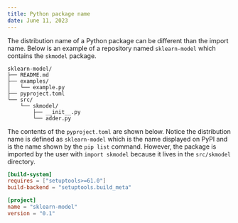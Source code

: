 ```yaml
---
title: Python package name
date: June 11, 2023
---
```


The distribution name of a Python package can be different than the import name. Below is an example of a repository named `sklearn-model` which contains the `skmodel` package.

```text
sklearn-model/
├── README.md
├── examples/
│   └── example.py
├── pyproject.toml
└── src/
    └── skmodel/
        ├── __init__.py
        └── adder.py
```

The contents of the `pyproject.toml` are shown below. Notice the distribution name is defined as `sklearn-model` which is the name displayed on PyPI and is the name shown by the `pip list` command. However, the package is imported by the user with `import skmodel` because it lives in the `src/skmodel` directory.

```toml
[build-system]
requires = ["setuptools>=61.0"]
build-backend = "setuptools.build_meta"

[project]
name = "sklearn-model"
version = "0.1"
```
